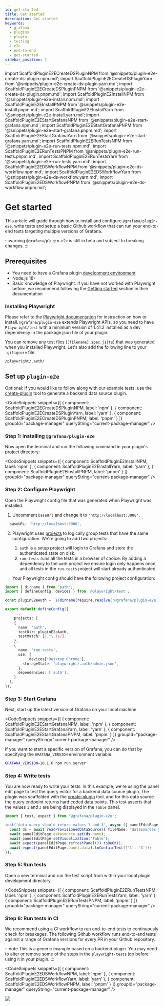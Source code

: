 ```yaml
---
id: get-started
title: Get started
description: Get started
keywords:
  - grafana
  - plugins
  - plugin
  - testing
  - e2e
  - end-to-end
  - get-started
sidebar_position: 2
---
```


import ScaffoldPluginE2ECreateDSPluginNPM from '@snippets/plugin-e2e-create-ds-plugin.npm.md';
import ScaffoldPluginE2ECreateDSPluginYarn from '@snippets/plugin-e2e-create-ds-plugin.yarn.md';
import ScaffoldPluginE2ECreateDSPluginPNPM from '@snippets/plugin-e2e-create-ds-plugin.pnpm.md';
import ScaffoldPluginE2InstallNPM from '@snippets/plugin-e2e-install.npm.md';
import ScaffoldPluginE2EInstallPNPM from '@snippets/plugin-e2e-install.pnpm.md';
import ScaffoldPluginE2EInstallYarn from '@snippets/plugin-e2e-install.yarn.md';
import ScaffoldPluginE2EStartGrafanaNPM from '@snippets/plugin-e2e-start-grafana.npm.md';
import ScaffoldPluginE2EStartGrafanaPNPM from '@snippets/plugin-e2e-start-grafana.pnpm.md';
import ScaffoldPluginE2EStartGrafanaYarn from '@snippets/plugin-e2e-start-grafana.yarn.md';
import ScaffoldPluginE2ERunTestsNPM from '@snippets/plugin-e2e-run-tests.npm.md';
import ScaffoldPluginE2ERunTestsPNPM from '@snippets/plugin-e2e-run-tests.pnpm.md';
import ScaffoldPluginE2ERunTestsYarn from '@snippets/plugin-e2e-run-tests.yarn.md';
import ScaffoldPluginE2EDSWorkflowNPM from '@snippets/plugin-e2e-ds-workflow.npm.md';
import ScaffoldPluginE2EDSWorkflowYarn from '@snippets/plugin-e2e-ds-workflow.yarn.md';
import ScaffoldPluginE2EDSWorkflowPNPM from '@snippets/plugin-e2e-ds-workflow.pnpm.md';

# Get started

This article will guide through how to install and configure `@grafana/plugin-e2e`, write tests and setup a basic Github workflow that can run your end-to-end tests targeting multiple versions of Grafana.

:::warning
`@grafana/plugin-e2e` is still in beta and subject to breaking changes.
:::

## Prerequisites

- You need to have a Grafana plugin [development environment](https://grafana.com/developers/plugin-tools/get-started/set-up-development-environment)
- Node.js 18+
- Basic Knowledge of Playwright. If you have not worked with Playwright before, we recommend following the [Getting started](https://playwright.dev/docs/intro) section in their documentation

### Installing Playwright

Please refer to the [Playwright documentation](https://playwright.dev/docs/intro#installing-playwright) for instruction on how to install. `@grafana/plugin-e2e` extends Playwright APIs, so you need to have `Playwright/test` with a minimum version of 1.41.2 installed as a dev dependency in the package.json file of your plugin.

You can remove any test files (`[filename].spec.js|ts`) that was generated when you installed Playwright. Let's also add the following line to your `.gitignore` file.

```shell title=".gitignore"
/playwright/.auth/
```

## Set up `plugin-e2e`

Optional: If you would like to follow along with our example tests, use the [create-plugin](../get-started/get-started.mdx) tool to generate a backend data source plugin.

<CodeSnippets
snippets={[
{ component: ScaffoldPluginE2ECreateDSPluginNPM, label: 'npm' },
{ component: ScaffoldPluginE2ECreateDSPluginYarn, label: 'yarn' },
{ component: ScaffoldPluginE2ECreateDSPluginPNPM, label: 'pnpm' }
]}
groupId="package-manager"
queryString="current-package-manager"
/>

### Step 1: Installing `@grafana/plugin-e2e`

Now open the terminal and run the following command in your plugin's project directory:

<CodeSnippets
snippets={[
{ component: ScaffoldPluginE2InstallNPM, label: 'npm' },
{ component: ScaffoldPluginE2EInstallYarn, label: 'yarn' },
{ component: ScaffoldPluginE2EInstallPNPM, label: 'pnpm' }
]}
groupId="package-manager"
queryString="current-package-manager"
/>

### Step 2: Configure Playwright

Open the Playwright config file that was generated when Playwright was installed.

1. Uncomment `baseUrl` and change it to `'http://localhost:3000'`.

```ts title="playwright.config.ts"
  baseURL: 'http://localhost:3000',
```

2. Playwright uses [projects](https://playwright.dev/docs/test-projects) to logically group tests that have the same configuration. We're going to add two projects:

   1. `auth` is a setup project will login to Grafana and store the authenticated state on disk.
   2. `run-tests` runs all the tests in a browser of choice. By adding a dependency to the `auth` project we ensure login only happens once, and all tests in the `run-tests` project will start already authenticated.

   Your Playwright config should have the following project configuration:

```ts title="playwright.config.ts"
import { dirname } from 'path';
import { defineConfig, devices } from '@playwright/test';

const pluginE2eAuth = `${dirname(require.resolve('@grafana/plugin-e2e'))}/auth`;

export default defineConfig({
    ...
    projects: [
    {
      name: 'auth',
      testDir: pluginE2eAuth,
      testMatch: [/.*\.js/],
    },
    {
      name: 'run-tests',
      use: {
        ...devices['Desktop Chrome'],
        storageState: 'playwright/.auth/admin.json',
      },
      dependencies: ['auth'],
    }
  ],
});
```

### Step 3: Start Grafana

Next, start up the latest version of Grafana on your local machine.

<CodeSnippets
snippets={[
{ component: ScaffoldPluginE2EStartGrafanaNPM, label: 'npm' },
{ component: ScaffoldPluginE2EStartGrafanaYarn, label: 'yarn' },
{ component: ScaffoldPluginE2EStartGrafanaPNPM, label: 'pnpm' }
]}
groupId="package-manager"
queryString="current-package-manager"
/>

If you want to start a specific version of Grafana, you can do that by specifying the `GRAFANA_VERSION` environment variable.

```bash
GRAFANA_VERSION=10.1.6 npm run server
```

### Step 4: Write tests

You are now ready to write your tests. In this example, we're using the panel edit page to test the query editor for a backend data source plugin. The plugin was scaffolded with the [create-plugin](../get-started/get-started.mdx) tool, and for this data source the query endpoint returns hard coded data points. This test asserts that the values `1` and `3` are being displayed in the `Table` panel.

```ts title="queryEditor.spec.ts"
import { test, expect } from '@grafana/plugin-e2e';

test('data query should return values 1 and 3', async ({ panelEditPage, readProvisionedDataSource }) => {
  const ds = await readProvisionedDataSource({ fileName: 'datasources.yml' });
  await panelEditPage.datasource.set(ds.name);
  await panelEditPage.setVisualization('Table');
  await expect(panelEditPage.refreshPanel()).toBeOK();
  await expect(panelEditPage.panel.data).toContainText(['1', '3']);
});
```

### Step 5: Run tests

Open a new terminal and run the test script from within your local plugin development directory.

<CodeSnippets
snippets={[
{ component: ScaffoldPluginE2ERunTestsNPM, label: 'npm' },
{ component: ScaffoldPluginE2ERunTestsYarn, label: 'yarn' },
{ component: ScaffoldPluginE2ERunTestsPNPM, label: 'pnpm' }
]}
groupId="package-manager"
queryString="current-package-manager"
/>

### Step 6: Run tests in CI

We recommend using a CI workflow to run end-to-end tests to continuously check for breakages. The following Github workflow runs end-to-end tests against a range of Grafana versions for every PR in your Github repository.

:::note
This is a generic example based on a backend plugin. You may need to alter or remove some of the steps in the `playwright-tests` job before using it in your plugin.
:::

<CodeSnippets
snippets={[
{ component: ScaffoldPluginE2EDSWorkflowNPM, label: 'npm' },
{ component: ScaffoldPluginE2EDSWorkflowYarn, label: 'yarn' },
{ component: ScaffoldPluginE2EDSWorkflowPNPM, label: 'pnpm' }
]}
groupId="package-manager"
queryString="current-package-manager"
/>

![](/img/e2e-version-plugin-dependency.png)
